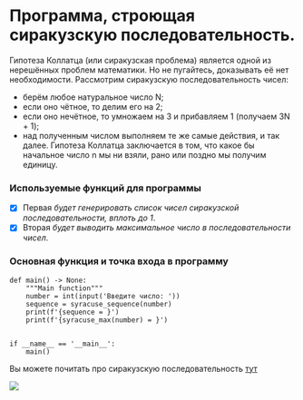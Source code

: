 # Программа, строющая сиракузскую последовательность.
Гипотеза Коллатца (или сиракузская проблема) является одной из
нерешённых проблем математики. Но не пугайтесь, доказывать её нет
необходимости. Рассмотрим сиракузскую последовательность чисел:
- берём любое натуральное число N;
- если оно чётное, то делим его на 2;
- если оно нечётное, то умножаем на 3 и прибавляем 1 (получаем 3N + 1);
- над полученным числом выполняем те же самые действия, и так далее.
Гипотеза Коллатца заключается в том, что какое бы начальное число n мы
ни взяли, рано или поздно мы получим единицу.
### Используемые функций для программы
- [x] Первая _будет генерировать список чисел сиракузской последовательности, вплоть до 1_.
- [x] Вторая _будет выводить максимальное число в последовательности чисел_.
### Основная функция и точка входа в программу
```
def main() -> None:
    """Main function"""
    number = int(input('Введите число: '))
    sequence = syracuse_sequence(number)
    print(f'{sequence = }')
    print(f'{syracuse_max(number) = }')


if __name__ == '__main__':
    main()
```
Вы можете почитать про сиракузскую последовательность [тут](https://ru.wikipedia.org/wiki/Гипотеза_Коллатца)

![](https://risovach.ru/upload/2013/06/mem/dobbi_22420930_orig_.jpeg)
